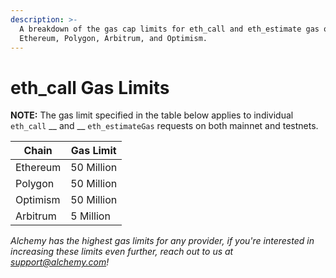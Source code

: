 ```yaml
---
description: >-
  A breakdown of the gas cap limits for eth_call and eth_estimate gas on
  Ethereum, Polygon, Arbitrum, and Optimism.
---
```


# eth\_call Gas Limits

**NOTE:** The gas limit specified in the table below applies to individual  `eth_call` __ and __ `eth_estimateGas` requests on both mainnet and testnets.&#x20;

| Chain     | Gas Limit  |
| --------- | ---------- |
| Ethereum  | 50 Million |
| Polygon   | 50 Million |
| Optimism  | 50 Million |
| Arbitrum  | 5 Million  |

_Alchemy has the highest gas limits for any provider, if you're interested in increasing these limits even further, reach out to us at support@alchemy.com!_
